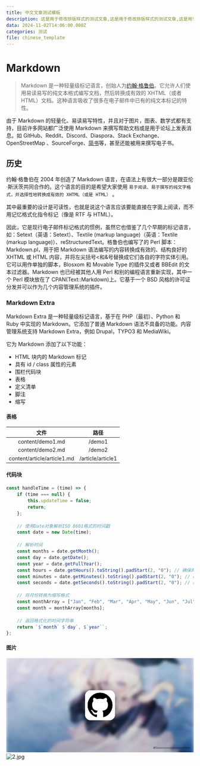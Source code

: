 ```yaml
---
title: 中文文章测试模板
description: 这是用于修改排版样式的测试文章,这是用于修改排版样式的测试文章,这是用于修改排版样式的测试文章,这是用于修改排版样式的测试文章,这是用于修改排版样式的测试文章,这是用于修改排版样式的测试文章,这是用于修改排版样式的测试文章,这是用于修改排版样式的测试文章,这是用于修改排版样式的测试文章.
data: 2024-11-02T14:06:00.000Z
categories: 测试
file: chinese_template
---
```


# Markdown

> Markdown 是一种轻量级标记语言，创始人为[约翰·格鲁伯]()。它允许人们使用易读易写的纯文本格式编写文档，然后转换成有效的 XHTML（或者 HTML）文档。这种语言吸收了很多在电子邮件中已有的纯文本标记的特性。

由于 Markdown 的轻量化、易读易写特性，并且对于图片，图表、数学式都有支持，目前许多网站都广泛使用 Markdown 来撰写帮助文档或是用于论坛上发表消息。如 GitHub、Reddit、Discord、Diaspora、Stack Exchange、OpenStreetMap 、SourceForge、[简书]()等，甚至还能被用来撰写电子书。

## 历史

约翰·格鲁伯在 2004 年创造了 Markdown 语言，在语法上有很大一部分是跟亚伦·斯沃茨共同合作的。这个语言的目的是希望大家使用 `易于阅读、易于撰写的纯文字格式，并选择性地转换成有效的 XHTML（或是 HTML）` 。

其中最重要的设计是可读性，也就是说这个语言应该要能直接在字面上阅读，而不用记忆格式化指令标记（像是 RTF 与 HTML）。

因此，它是现行电子邮件标记格式的惯例，虽然它也借鉴了几个早期的标记语言，如：Setext（英语：Setext）、Textile (markup language)（英语：Textile (markup language)）、reStructuredText。格鲁伯也编写了的 Perl 脚本：Markdown.pl，用于把 Markdown 语法编写的内容转换成有效的、结构良好的 XHTML 或 HTML 内容，并将左尖括号<和&号替换成它们各自的字符实体引用。它可以用作单独的脚本，Blosxom 和 Movable Type 的插件又或者 BBEdit 的文本过滤器。Markdown 也已经被其他人用 Perl 和别的编程语言重新实现，其中一个 Perl 模块放在了 CPAN(Text::Markdown)上。它基于一个 BSD 风格的许可证分发并可以作为几个内容管理系统的插件。

### Markdown Extra

Markdown Extra 是一种轻量级标记语言，基于在 PHP（最初）、Python 和 Ruby 中实现的 Markdown。它添加了普通 Markdown 语法不具备的功能。内容管理系统支持 Markdown Extra，例如 Drupal，TYPO3 和 MediaWiki。

它为 Markdown 添加了以下功能：

- HTML 块内的 Markdown 标记
- 具有 id / class 属性的元素
- 围栏代码块
- 表格
- 定义清单
- 脚注
- 缩写

#### 表格

|              文件             |         路径        |
| :-------------------------: | :---------------: |
|       content/demo1.md      |       /demo1      |
|       content/demo2.md      |       /demo2      |
| content/article/article1.md | /article/article1 |

#### 代码块

```javascript
const handleTime = (time) => {
    if (time === null) {
        this.updateTime = false;
        return;
    };

    // 使用Date对象解析ISO 8601格式的时间戳
    const date = new Date(time);

    // 解析时间
    const months = date.getMonth();
    const day = date.getDate();
    const year = date.getFullYear();
    const hours = date.getHours().toString().padStart(2, "0"); // 确保两位数
    const minutes = date.getMinutes().toString().padStart(2, "0"); // 确保两位数
    const seconds = date.getSeconds().toString().padStart(2, "0"); // 确保两位数

    // 将月份转换为缩写格式
    const monthArray = ["Jan", "Feb", "Mar", "Apr", "May", "Jun", "Jul", "Aug", "Sep", "Oct", "Nov", "Dec"];
    const month = monthArray[months];

    // 返回格式化的时间字符串
    return `$`month` $`day`, $`year``;
};
```

#### 图片

![1.jpg](https://github.com/sooooooooooooooooootheby/sooooooooooooooooootheby/raw/main/Canvas-Ruom.webp)![2.jpg](https://pbs.twimg.com/media/GKzKH9UbcAA-5_E?format=jpg\&name=large)
